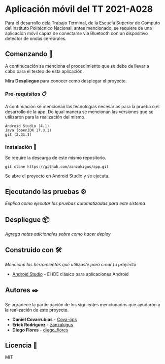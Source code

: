 # Aplicación móvil del TT 2021-A028

Para el desarrollo dela Trabajo Terminal, de la Escuela Superior de Computo del Instituto Politécnico Nacional, antes mencionado, se requiere de una aplicación móvil capaz de conectarse via Bluetooth con un dispositivo detector de ondas cerebrales.

## Comenzando 🚀

A continucación se menciona el procedimiento que se debe de llevar a cabo para el testeo de esta aplicación.

Mira **Despliegue** para conocer como desplegar el proyecto.

### Pre-requisitos 📋

A continuación se mencionan las tecnologías necesarias para la prueba o el desarrollo de la app. De igual manera se mencionan las versiones que se utilizarón para la realización del mismo.

```
Android Studio (4.1)
Java (openJDK 17.0.1)
git (2.31.1)
```

### Instalación 🔧

Se require la descarga de este mismo repositorio.

```
git clone https://github.com/zanzakigus/app.git
```

Se abre el proyecto en Android Studio y se ejecuta.

## Ejecutando las pruebas ⚙️

_Explica como ejecutar las pruebas automatizadas para este sistema_

## Despliegue 📦

_Agrega notas adicionales sobre como hacer deploy_

## Construido con 🛠️

_Menciona las herramientas que utilizaste para crear tu proyecto_

- [Android Studio](https://developer.android.com/) - El IDE clásico para aplicaciones Android

## Autores ✒️

Se agradece la participación de los siguientes mencionados que ayudarón a la realización de este proyecto.

- **Daniel Covarrubias** - [Cova-ops](https://github.com/Cova-ops)
- **Erick Rodriguez** - [zanzakigus](https://github.com/zanzakigus)
- **Diego Flores** - [diego_flores](#DiegoTuGit)

## Licencia 📄

MIT
